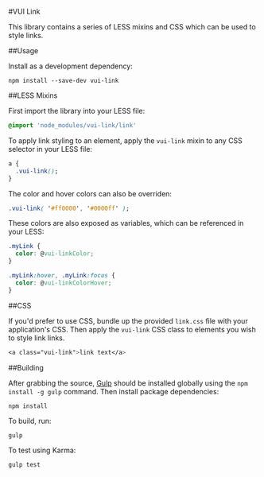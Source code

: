 #VUI Link

This library contains a series of LESS mixins and CSS which can be used to
style links.

##Usage

Install as a development dependency:

```shell
npm install --save-dev vui-link
```

##LESS Mixins

First import the library into your LESS file:

```css
@import 'node_modules/vui-link/link'
```

To apply link styling to an element, apply the `vui-link` mixin to any CSS
selector in your LESS file:

```css
a {
  .vui-link();
}
```

The color and hover colors can also be overriden:

```css
.vui-link( '#ff0000', '#0000ff' );
```

These colors are also exposed as variables, which can be referenced in your LESS:

```css
.myLink {
  color: @vui-linkColor;
}

.myLink:hover, .myLink:focus {
  color: @vui-linkColorHover;
}
```

##CSS

If you'd prefer to use CSS, bundle up the provided `link.css` file with
your application's CSS. Then apply the `vui-link` CSS class to elements you
wish to style link links.

```css
<a class="vui-link">link text</a>
```

##Building

After grabbing the source, [Gulp](http://gulpjs.com/) should be installed globally
using the `npm install -g gulp` command. Then install package dependencies:

```shell
npm install
```

To build, run:

```shell
gulp
```

To test using Karma:

```shell
gulp test
```